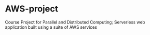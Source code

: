 # AWS-project
Course Project for Parallel and Distributed Computing; Serverless web application built using a suite of AWS services
